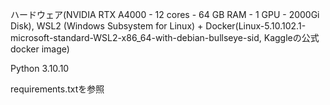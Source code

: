 ハードウェア(NVIDIA RTX A4000 - 12 cores - 64 GB RAM - 1 GPU - 2000Gi Disk), WSL2 (Windows Subsystem for Linux) + Docker(Linux-5.10.102.1-microsoft-standard-WSL2-x86_64-with-debian-bullseye-sid, Kaggleの公式docker image)

Python 3.10.10

requirements.txtを参照
